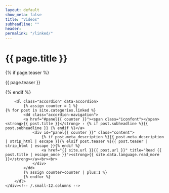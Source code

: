 ```yaml
---
layout: default
show_meta: false
title: "Videos"
subheadline: ""
header:
permalink: "/linked/"
---
```


<div id="blog-index" class="row">
<div class="row t30">
	<div class="medium-8 columns{% if page.sidebar == NULL %} medium-offset-2 end{% endif %}{% if page.sidebar == "left" %} medium-push-4{% endif %}">
		<h1>{{ page.title }}</h1>
		{% if page.teaser %}<p class="teaser">{{ page.teaser }}</p>{% endif %}

		<dl class="accordion" data-accordion>
			{% assign counter = 1 %}
    {% for post in site.categories.linked %}
			<dd class="accordion-navigation">
			<a href="#panel{{ counter }}"><span class="iconfont"></span> <strong>{{ post.title }}</strong> › {% if post.subheadline %}{{ post.subheadline }} {% endif %}</a>
				<div id="panel{{ counter }}" class="content">
					{% if post.meta_description %}{{ post.meta_description | strip_html | escape }}{% elsif post.teaser %}{{ post.teaser | strip_html | escape }}{% endif %}
					<a href="{{ site.url }}{{ post.url }}" title="Read {{ post.title | escape_once }}"><strong>{{ site.data.language.read_more }}</strong></a><br><br>
				</div>
			</dd>
			{% assign counter=counter | plus:1 %}
			{% endfor %}
		</dl>
	</div><!-- /.small-12.columns -->
</div><!-- /.row -->
